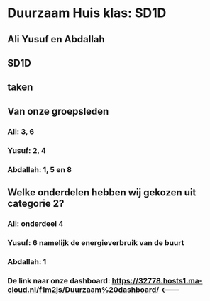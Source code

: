 # Duurzaam Huis  klas: SD1D

## Ali Yusuf en Abdallah

## SD1D

## taken
## Van onze groepsleden

### Ali: 3, 6   

### Yusuf:  2, 4 

### Abdallah: 1, 5 en 8










## Welke onderdelen hebben wij gekozen uit categorie 2?

### Ali: onderdeel 4

### Yusuf: 6 namelijk de energieverbruik van de buurt



### Abdallah: 1

### De link naar onze dashboard: https://32778.hosts1.ma-cloud.nl/f1m2js/Duurzaam%20dashboard/ <---


